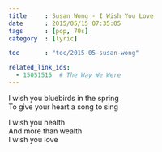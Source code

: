 ```yaml
---
title     : Susan Wong - I Wish You Love
date      : 2015/05/15 07:35:05
tags      : [pop, 70s]
category  : [lyric]

toc       : "toc/2015-05-susan-wong"

related_link_ids: 
  - 15051515  # The Way We Were
---
```


I wish you bluebirds in the spring  
To give your heart a song to sing

<!-- more --> 

I wish you health  
And more than wealth  
I wish you love

